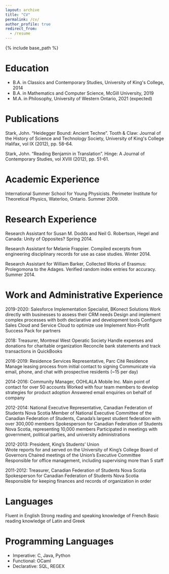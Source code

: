 ```yaml
---
layout: archive
title: "CV"
permalink: /cv/
author_profile: true
redirect_from:
  - /resume
---
```


{% include base_path %}

Education
======
* B.A. in Classics and Contemporary Studies, University of King's College, 2014
* B.A. in Mathematics and Computer Science, McGill University, 2019
* M.A. in Philosophy, University of Western Ontario, 2021 (expected)
   
Publications
======

Stark, John. “Heidegger Bound: Ancient Techne”. Tooth & Claw: Journal of the History of Science and Technology Society, University of King's College Halifax, vol IX (2012), pp. 58-64.

Stark, John. “Reading Benjamin in Translation”. Hinge: A Journal of Contemporary Studies, vol XVIII (2012), pp. 51-61. 

Academic Experience
======

International Summer School for Young Physicists. Perimeter Institute for Theoretical Physics, Waterloo, Ontario. Summer 2009.

Research Experience
======

Research Assistant for Susan M. Dodds and Neil G. Robertson, Hegel and Canada: Unity of Opposites? Spring 2014.

Research Assistant for Melanie Frappier. Compiled excerpts from engineering disciplinary records for use as case studies. Winter 2014.

Research Assistant for William Barker, Collected Works of Erasmus: Prolegomona to the Adages. Verified random index entries for accuracy. Summer 2014.

Work and Administrative Experience
======
2019-2020: Salesforce Implementation Specialist, BKonect Solutions
  Work directly with businesses to assess their CRM needs
  Design and implement complex processes with both declarative and development tools
  Configure Sales Cloud and Service Cloud to optimize use 
  Implement Non-Profit Success Pack for partners

2018: Treasurer, Montreal West Operatic Society
 Handle expenses and donations for charitable organization
 Reconcile bank statements and track transactions in QuickBooks

2016-2019: Residence Services Representative, Parc Cité Residence
 Manage leasing process from initial contact to signing
 Communicate via email, phone, and chat with prospective residents (~15 per day)

2014-2016: Community Manager, OOHLALA Mobile Inc.
 Main point of contact for over 50 accounts
 Worked with four team members to develop strategies for product adoption
 Answered email enquiries on behalf of company

2012-2014: National Executive Representative, Canadian Federation of Students Nova Scotia
 Member of National Executive Committee of the Canadian Federation of Students, Canada’s largest student federation with over     300,000 members
 Spokesperson for Canadian Federation of Students Nova Scotia, representing 10,000 members
 Participated in meetings with government, political parties, and university administrations

2012-2013: President, King’s Students’ Union         
 Wrote reports for and served on the University of King’s College Board of Governors
 Chaired meetings of the Union’s Executive Committee
 Responsible for office management, including supervising more than 5 staff

2011-2012: Treasurer, Canadian Federation of Students Nova Scotia
 Spokesperson for Canadian Federation of Students Nova Scotia
 Responsible for keeping finances and records of organization in order

Languages
======

Fluent in English
Strong reading and speaking knowledge of French
Basic reading knowledge of Latin and Greek

Programming Languages
======
* Imperative: C, Java, Python
* Functional: OCaml
* Declarative: SQL, REGEX
  

